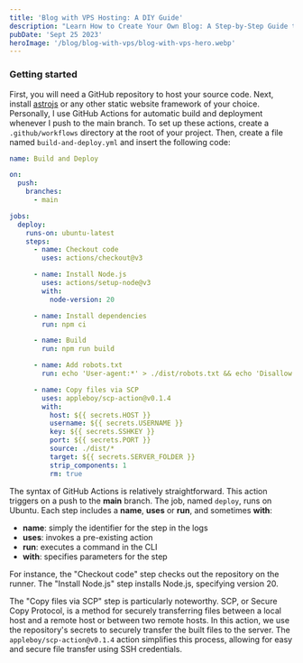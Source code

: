 ```yaml
---
title: 'Blog with VPS Hosting: A DIY Guide'
description: "Learn How to Create Your Own Blog: A Step-by-Step Guide to Hosting Your Blog's Source Code on GitHub and Your Website on Any VPS of Your Choice"
pubDate: 'Sept 25 2023'
heroImage: '/blog/blog-with-vps/blog-with-vps-hero.webp'
---
```


### Getting started

First, you will need a GitHub repository to host your source code. Next, install [astrojs](https://astro.build) or any other static website framework of your choice. Personally, I use GitHub Actions for automatic build and deployment whenever I push to the main branch. To set up these actions, create a `.github/workflows` directory at the root of your project. Then, create a file named `build-and-deploy.yml` and insert the following code:

```yml
name: Build and Deploy

on:
  push:
    branches:
      - main

jobs:
  deploy:
    runs-on: ubuntu-latest
    steps:
      - name: Checkout code
        uses: actions/checkout@v3

      - name: Install Node.js
        uses: actions/setup-node@v3
        with:
          node-version: 20

      - name: Install dependencies
        run: npm ci

      - name: Build
        run: npm run build

      - name: Add robots.txt
        run: echo 'User-agent:*' > ./dist/robots.txt && echo 'Disallow:' >> ./dist/robots.txt

      - name: Copy files via SCP
        uses: appleboy/scp-action@v0.1.4
        with:
          host: ${{ secrets.HOST }}
          username: ${{ secrets.USERNAME }}
          key: ${{ secrets.SSHKEY }}
          port: ${{ secrets.PORT }}
          source: ./dist/*
          target: ${{ secrets.SERVER_FOLDER }}
          strip_components: 1
          rm: true
```

The syntax of GitHub Actions is relatively straightforward. This action triggers on a push to the **main** branch. The job, named `deploy`, runs on Ubuntu. Each step includes a **name**, **uses** or **run**, and sometimes **with**:
- **name**: simply the identifier for the step in the logs
- **uses**: invokes a pre-existing action
- **run**: executes a command in the CLI
- **with**: specifies parameters for the step

For instance, the "Checkout code" step checks out the repository on the runner. The "Install Node.js" step installs Node.js, specifying version 20.

The "Copy files via SCP" step is particularly noteworthy. SCP, or Secure Copy Protocol, is a method for securely transferring files between a local host and a remote host or between two remote hosts. In this action, we use the repository's secrets to securely transfer the built files to the server. The `appleboy/scp-action@v0.1.4` action simplifies this process, allowing for easy and secure file transfer using SSH credentials.

